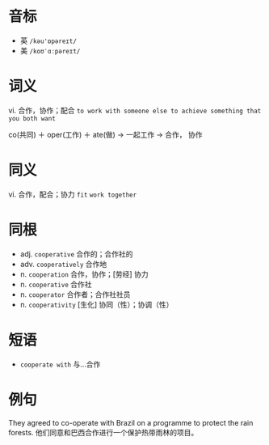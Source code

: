 # 音标

- 英 `/kəu'ɒpəreɪt/`
- 美 `/koʊˈɑːpəreɪt/`

# 词义

vi. 合作，协作；配合
`to work with someone else to achieve something that you both want`



co(共同) ＋ oper(工作) ＋ ate(做) → 一起工作 → 合作， 协作

# 同义

vi. 合作，配合；协力
`fit` `work together`

# 同根

- adj. `cooperative` 合作的；合作社的
- adv. `cooperatively` 合作地
- n. `cooperation` 合作，协作；[劳经] 协力
- n. `cooperative` 合作社
- n. `cooperator` 合作者；合作社社员
- n. `cooperativity` [生化] 协同（性）；协调（性）

# 短语

- `cooperate with` 与…合作

# 例句

They agreed to co-operate with Brazil on a programme to protect the rain forests.
他们同意和巴西合作进行一个保护热带雨林的项目。


